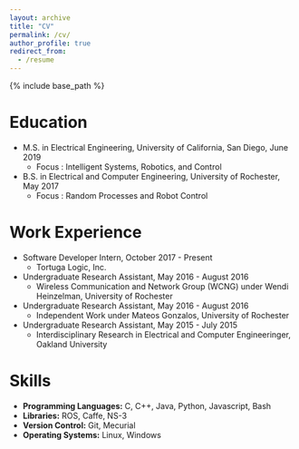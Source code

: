 ```yaml
---
layout: archive
title: "CV"
permalink: /cv/
author_profile: true
redirect_from:
  - /resume
---
```


{% include base_path %}

Education
======
* M.S. in Electrical Engineering, University of California, San Diego, June 2019
    * Focus : Intelligent Systems, Robotics, and Control
* B.S. in Electrical and Computer Engineering, University of Rochester, May 2017
    * Focus : Random Processes and Robot Control


Work Experience
======
* Software Developer Intern, October 2017 - Present
    * Tortuga Logic, Inc.
* Undergraduate Research Assistant, May 2016 - August 2016
    * Wireless Communication and Network Group (WCNG) under Wendi Heinzelman, University of Rochester
* Undergraduate Research Assistant, May 2016 - August 2016
    * Independent Work under Mateos Gonzalos, University of Rochester
* Undergraduate Research Assistant, May 2015 - July 2015
    * Interdisciplinary Research in Electrical and Computer Engineeringer, Oakland University


Skills
======
* **Programming Languages:** C, C++, Java, Python, Javascript, Bash
* **Libraries:** ROS, Caffe, NS-3
* **Version Control:** Git, Mecurial
* **Operating Systems:** Linux, Windows
